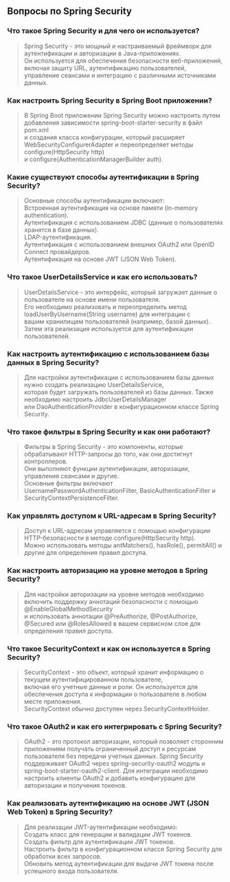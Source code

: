 ## Вопросы по Spring Security

### Что такое Spring Security и для чего он используется?

> Spring Security - это мощный и настраиваемый фреймворк для аутентификации и авторизации в Java-приложениях.  
> Он используется для обеспечения безопасности веб-приложений, включая защиту URL, аутентификацию пользователей,  
> управление сеансами и интеграцию с различными источниками данных.
###  Как настроить Spring Security в Spring Boot приложении?
> В Spring Boot приложении Spring Security можно настроить путем добавления зависимости spring-boot-starter-security в файл pom.xml  
> и создания класса конфигурации, который расширяет WebSecurityConfigurerAdapter и переопределяет методы configure(HttpSecurity http)  
> и configure(AuthenticationManagerBuilder auth).

### Какие существуют способы аутентификации в Spring Security?
>Основные способы аутентификации включают:  
Встроенная аутентификация на основе памяти (in-memory authentication).  
Аутентификация с использованием JDBC (данные о пользователях хранятся в базе данных).  
LDAP-аутентификация.  
Аутентификация с использованием внешних OAuth2 или OpenID Connect провайдеров.  
Аутентификация на основе JWT (JSON Web Token).  

### Что такое UserDetailsService и как его использовать?
> UserDetailsService - это интерфейс, который загружает данные о пользователе на основе имени пользователя.  
> Его необходимо реализовать и переопределить метод loadUserByUsername(String username) для интеграции с   
> вашим хранилищем пользователей (например, базой данных). Затем эта реализация используется для аутентификации пользователей.  

### Как настроить аутентификацию с использованием базы данных в Spring Security?
>Для настройки аутентификации с использованием базы данных нужно создать реализацию UserDetailsService,  
> которая будет загружать пользователей из базы данных. Также необходимо настроить JdbcUserDetailsManager  
> или DaoAuthenticationProvider в конфигурационном классе Spring Security.

### Что такое фильтры в Spring Security и как они работают?
> Фильтры в Spring Security - это компоненты, которые обрабатывают HTTP-запросы до того, как они достигнут контроллеров.  
> Они выполняют функции аутентификации, авторизации, управления сеансами и другие.  
> Основные фильтры включают UsernamePasswordAuthenticationFilter, BasicAuthenticationFilter и SecurityContextPersistenceFilter.

### Как управлять доступом к URL-адресам в Spring Security?
>Доступ к URL-адресам управляется с помощью конфигурации HTTP-безопасности в методе configure(HttpSecurity http).  
> Можно использовать методы antMatchers(), hasRole(), permitAll() и другие для определения правил доступа.

### Как настроить авторизацию на уровне методов в Spring Security?
>Для настройки авторизации на уровне методов необходимо включить поддержку аннотаций безопасности с помощью @EnableGlobalMethodSecurity  
> и использовать аннотации @PreAuthorize, @PostAuthorize, @Secured или @RolesAllowed в вашем сервисном слое для определения правил доступа.  

### Что такое SecurityContext и как он используется в Spring Security?
>SecurityContext - это объект, который хранит информацию о текущем аутентифицированном пользователе,  
> включая его учетные данные и роли. Он используется для обеспечения доступа к информации о пользователе в любом месте приложения.  
> SecurityContext обычно доступен через SecurityContextHolder.

### Что такое OAuth2 и как его интегрировать с Spring Security?
>OAuth2 - это протокол авторизации, который позволяет сторонним приложениям получать ограниченный доступ к ресурсам   
> пользователя без передачи учетных данных. Spring Security поддерживает OAuth2 через spring-security-oauth2 модуль и  
> spring-boot-starter-oauth2-client. Для интеграции необходимо настроить клиенты OAuth2 и добавить конфигурацию для авторизации и получения токенов.  

### Как реализовать аутентификацию на основе JWT (JSON Web Token) в Spring Security?
>Для реализации JWT-аутентификации необходимо:  
Создать класс для генерации и валидации JWT токенов.  
Создать фильтр для аутентификации JWT токенов.  
Настроить фильтр в конфигурационном классе Spring Security для обработки всех запросов.  
Обновить метод аутентификации для выдачи JWT токена после успешного входа пользователя.  
